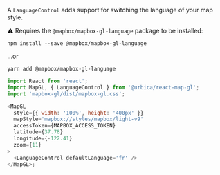 A `LanguageControl` adds support for switching the language of your map style.

⚠️ Requires the `@mapbox/mapbox-gl-language` package to be installed:

```shell
npm install --save @mapbox/mapbox-gl-language
```

...or

```shell
yarn add @mapbox/mapbox-gl-language
```

```js
import React from 'react';
import MapGL, { LanguageControl } from '@urbica/react-map-gl';
import 'mapbox-gl/dist/mapbox-gl.css';

<MapGL
  style={{ width: '100%', height: '400px' }}
  mapStyle='mapbox://styles/mapbox/light-v9'
  accessToken={MAPBOX_ACCESS_TOKEN}
  latitude={37.78}
  longitude={-122.41}
  zoom={11}
>
  <LanguageControl defaultLanguage='fr' />
</MapGL>;
```

